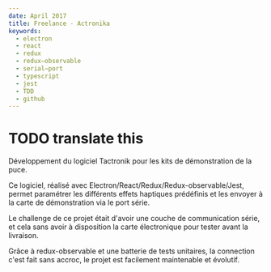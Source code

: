 ```yaml
---
date: April 2017
title: Freelance - Actronika
keywords:
  - electron
  - react
  - redux
  - redux−observable
  - serial−port
  - typescript
  - jest
  - TDD
  - github
---
```


# TODO translate this
Développement du logiciel Tactronik pour les kits de démonstration de la puce.

Ce logiciel, réalisé avec Electron/React/Redux/Redux-observable/Jest, permet paramétrer les différents effets haptiques prédéfinis et les envoyer à la carte de démonstration via le port série. 

Le challenge de ce projet était d'avoir une couche de communication série, et cela sans avoir à disposition la carte électronique pour tester avant la livraison. 

Grâce à redux-observable et une batterie de tests unitaires, la connection c'est fait sans accroc, le projet est facilement maintenable et évolutif.